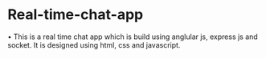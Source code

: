 # Real-time-chat-app

•	This is a real time chat app which is build using anglular js, express js and socket. It is designed using html, css and javascript.
                                                                                                                                                                 
